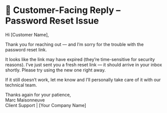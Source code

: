 # 💬 Customer-Facing Reply – Password Reset Issue

Hi [Customer Name],

Thank you for reaching out — and I’m sorry for the trouble with the password reset link.

It looks like the link may have expired (they’re time-sensitive for security reasons). I’ve just sent you a fresh reset link — it should arrive in your inbox shortly. Please try using the new one right away.

If it still doesn’t work, let me know and I’ll personally take care of it with our technical team.

Thanks again for your patience,  
Marc Maisonneuve  
Client Support | [Your Company Name]

